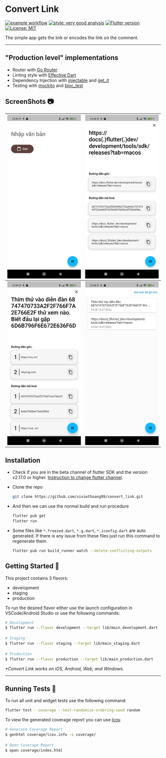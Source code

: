 # Convert Link

[![example workflow](https://github.com/elias8/last_fm/actions/workflows/workflow.yml/badge.svg)](https://github.com/Elias8/last_fm/actions/workflows/workflow.yml)
[![style: very good analysis][very_good_analysis_badge]][very_good_analysis_link]
[![Flutter version](https://img.shields.io/badge/flutter-v3.0.4-blue?logo=flutter)](https://flutter.dev/docs/development/tools/sdk/releases)
[![License: MIT][license_badge]][license_link]

The simple app gets the link or encodes the link on the comment.

---

## "Production level" implementations

- Router with [Go Router](https://gorouter.dev/)
- Linting style with [Effective Dart](https://dart.dev/guides/language/effective-dart)
- Dependency Injection with [injectable](https://pub.dev/packages/injectable) and [get_it](https://pub.dev/packages/get_it)
- Testing with [mockito](https://pub.dev/packages/mockito) and [bloc_test](https://pub.dev/packages/bloc_test)

## ScreenShots 📷

![main_screen](screenshot/convert_empty.jpg)             |  ![encode_with_character](screenshot/get_link_with_character.jpg)
---------------------------------------------|--------------------------------------------------
![encode_with_hex](screenshot/get_link_with_hexcode.jpg)     |  ![history](screenshot/history.jpg)

## Installation

- Check if you are in the beta channel of flutter SDK and the version v2.17.0 or higher. [Instruction to change flutter channel](https://github.com/flutter/flutter/wiki/Flutter-build-release-channels#how-to-change-channels).
- Clone the repo

  ```sh
  git clone https://github.com/viviethoang99/convert_link.git
  ```

- And then we can use the normal build and run procedure

  ```sh
  flutter pub get
  flutter run
  ```

- Some files like `*.freezed.dart`, `*.g.dart`, `*.iconfig.dart` are auto generated. If there is any issue from these files just run this command to regenerate them.

  ```sh
  flutter pub run build_runner watch --delete-conflicting-outputs
  ```

## Getting Started 🚀

This project contains 3 flavors:

- development
- staging
- production

To run the desired flavor either use the launch configuration in VSCode/Android Studio or use the following commands:

```sh
# Development
$ flutter run --flavor development --target lib/main_development.dart

# Staging
$ flutter run --flavor staging --target lib/main_staging.dart

# Production
$ flutter run --flavor production --target lib/main_production.dart
```

_\*Convert Link works on iOS, Android, Web, and Windows._

---

## Running Tests 🧪

To run all unit and widget tests use the following command:

```sh
flutter test --coverage --test-randomize-ordering-seed random
```

To view the generated coverage report you can use [lcov](https://github.com/linux-test-project/lcov).

```sh
# Generate Coverage Report
$ genhtml coverage/lcov.info -o coverage/

# Open Coverage Report
$ open coverage/index.html
```


[coverage_badge]: coverage_badge.svg
[flutter_localizations_link]: https://api.flutter.dev/flutter/flutter_localizations/flutter_localizations-library.html
[internationalization_link]: https://flutter.dev/docs/development/accessibility-and-localization/internationalization
[license_badge]: https://img.shields.io/badge/license-MIT-blue.svg
[license_link]: https://opensource.org/licenses/MIT
[very_good_analysis_badge]: https://img.shields.io/badge/style-very_good_analysis-B22C89.svg
[very_good_analysis_link]: https://pub.dev/packages/very_good_analysis
[very_good_cli_link]: https://github.com/VeryGoodOpenSource/very_good_cli
